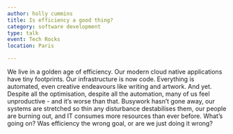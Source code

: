 ```yaml
---
author: holly cummins
title: Is efficiency a good thing?
category: software development
type: talk
event: Tech Rocks
location: Paris

---
```


We live in a golden age of efficiency. Our modern cloud native applications have tiny footprints. Our infrastructure is now code. Everything is automated, even creative endeavours like writing and artwork. And yet. Despite all the optimisation, despite all the automation, many of us feel unproductive - and it’s worse than that. Busywork hasn’t gone away, our systems are stretched so thin any disturbance destabilises them, our people are burning out, and IT consumes more resources than ever before. What’s going on? Was efficiency the wrong goal, or are we just doing it wrong?
